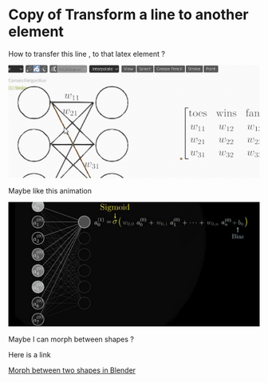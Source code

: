 # Copy of Transform a line to another element

How to transfer this line , to that latex element ?

![Copy%20of%20Transform%20a%20line%20to%20another%20element%202e5524ec9d7042d59cd77e2cfcb97644/howtointerpolate.gif](Copy%20of%20Transform%20a%20line%20to%20another%20element%202e5524ec9d7042d59cd77e2cfcb97644/howtointerpolate.gif)

Maybe like this animation 

![Copy%20of%20Transform%20a%20line%20to%20another%20element%202e5524ec9d7042d59cd77e2cfcb97644/somethinglikethismaybe.gif](Copy%20of%20Transform%20a%20line%20to%20another%20element%202e5524ec9d7042d59cd77e2cfcb97644/somethinglikethismaybe.gif)

Maybe I can morph between shapes ? 

Here is a link 

[Morph between two shapes in Blender](https://youtu.be/YBvA2Hduk_w)